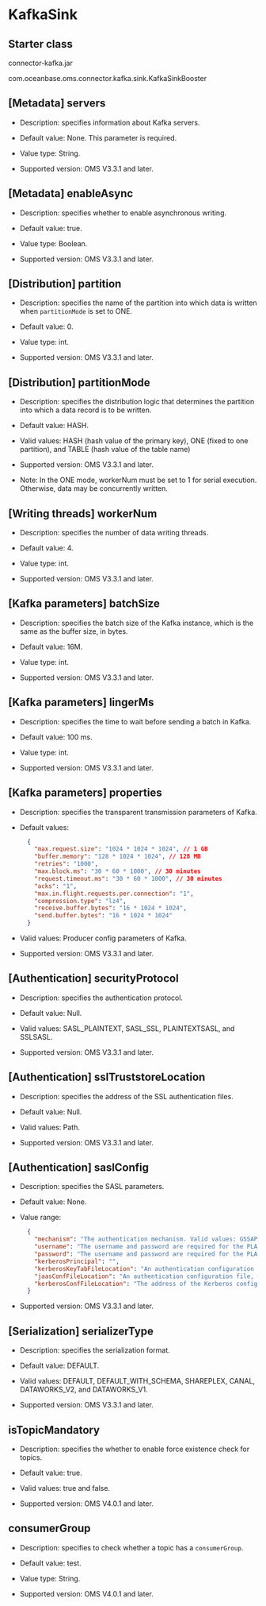 # KafkaSink

## Starter class

connector-kafka.jar

com.oceanbase.oms.connector.kafka.sink.KafkaSinkBooster

## [Metadata] servers

* Description: specifies information about Kafka servers.

* Default value: None. This parameter is required.

* Value type: String.

* Supported version: OMS V3.3.1 and later.

## [Metadata] enableAsync

* Description: specifies whether to enable asynchronous writing.

* Default value: true.

* Value type: Boolean.

* Supported version: OMS V3.3.1 and later.

## [Distribution] partition

* Description: specifies the name of the partition into which data is written when `partitionMode` is set to ONE.

* Default value: 0.

* Value type: int.

* Supported version: OMS V3.3.1 and later.

## [Distribution] partitionMode

* Description: specifies the distribution logic that determines the partition into which a data record is to be written.

* Default value: HASH.

* Valid values: HASH (hash value of the primary key), ONE (fixed to one partition), and TABLE (hash value of the table name)

* Supported version: OMS V3.3.1 and later.

* Note: In the ONE mode, workerNum must be set to 1 for serial execution. Otherwise, data may be concurrently written.

## [Writing threads] workerNum

* Description: specifies the number of data writing threads.

* Default value: 4.

* Value type: int.

* Supported version: OMS V3.3.1 and later.

## [Kafka parameters] batchSize

* Description: specifies the batch size of the Kafka instance, which is the same as the buffer size, in bytes.

* Default value: 16M.

* Value type: int.

* Supported version: OMS V3.3.1 and later.

## [Kafka parameters] lingerMs

* Description: specifies the time to wait before sending a batch in Kafka.

* Default value: 100 ms.

* Value type: int.

* Supported version: OMS V3.3.1 and later.

## [Kafka parameters] properties

* Description: specifies the transparent transmission parameters of Kafka.

* Default values:

   ```JSON
     {
       "max.request.size": "1024 * 1024 * 1024", // 1 GB
       "buffer.memory": "128 * 1024 * 1024", // 128 MB
       "retries": "1000",
       "max.block.ms": "30 * 60 * 1000", // 30 minutes
       "request.timeout.ms": "30 * 60 * 1000", // 30 minutes
       "acks": "1",
       "max.in.flight.requests.per.connection": "1",
       "compression.type": "lz4",
       "receive.buffer.bytes": "16 * 1024 * 1024",
       "send.buffer.bytes": "16 * 1024 * 1024"
     }
   ```

* Valid values: Producer config parameters of Kafka.

* Supported version: OMS V3.3.1 and later.

## [Authentication] securityProtocol

* Description: specifies the authentication protocol.

* Default value: Null.

* Valid values: SASL_PLAINTEXT, SASL_SSL, PLAINTEXTSASL, and SSLSASL.

* Supported version: OMS V3.3.1 and later.

## [Authentication] sslTruststoreLocation

* Description: specifies the address of the SSL authentication files.

* Default value: Null.

* Valid values: Path.

* Supported version: OMS V3.3.1 and later.

## [Authentication] saslConfig

* Description: specifies the SASL parameters.

* Default value: None.

* Value range:

   ```JSON
     {
       "mechanism": "The authentication mechanism. Valid values: GSSAPI, PLAIN, SCRAM-SHA-256, and SCRAM-SHA-512",
       "username": "The username and password are required for the PLAIN, SCRAM-SHA-256, and SCRAM-SHA-512 mechanisms.",
       "password": "The username and password are required for the PLAIN, SCRAM-SHA-256, and SCRAM-SHA-512mechanisms.",
       "kerberosPrincipal": "",
       "kerberosKeyTabFileLocation": "An authentication configuration file, which is required for the GSSAPI mechanism.",
       "jaasConfFileLocation": "An authentication configuration file, which is required for the GSSAPI mechanism.",
       "kerberosConfFileLocation": "The address of the Kerberos configuration file, which is required for the GSSAPI mechanism."
     }
   ```

* Supported version: OMS V3.3.1 and later.

## [Serialization] serializerType

* Description: specifies the serialization format.

* Default value: DEFAULT.

* Valid values: DEFAULT, DEFAULT_WITH_SCHEMA, SHAREPLEX, CANAL, DATAWORKS_V2, and DATAWORKS_V1.

* Supported version: OMS V3.3.1 and later.

## isTopicMandatory

* Description: specifies the whether to enable force existence check for topics.

* Default value: true.

* Valid values: true and false.

* Supported version: OMS V4.0.1 and later.

## consumerGroup

* Description: specifies to check whether a topic has a `consumerGroup`.

* Default value: test.

* Value type: String.

* Supported version: OMS V4.0.1 and later.
